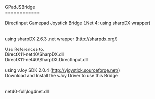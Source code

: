 GPadJSBridge<br>
============<br>
<br>
DirectInput Gamepad Joystick Bridge  (.Net 4; using sharpDX wrapper)<br>
<br>
<br>
using sharpDX 2.6.3 .net wrapper  (http://sharpdx.org/)<br>
<br>
Use References to:<br>
DirectX11-net40\SharpDX.dll<br>
DirectX11-net40\SharpDX.DirectInput.dll<br>
<br>
using vJoy SDK 2.0.4  (http://vjoystick.sourceforge.net/)<br>
 Download and Install the vJoy Driver to use this Bridge<br>
<br>
<br>
net40-full\log4net.dll<br>
<br>
<br>

